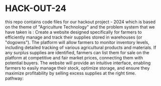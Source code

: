 # HACK-OUT-24
this repo contains code files for our hackout project - 2024 which is based on the theme of "Agriculture Technology" and the problem system that we have taken is : Create a website designed specifically for farmers to efficiently manage and track their supplies stored in warehouses (or "dogowns"). The platform will allow farmers to monitor inventory levels, including detailed tracking of various agricultural products and materials. If any surplus supplies are identified, farmers can list them for sale on the platform at competitive and fair market prices, connecting them with potential buyers. The website will provide an intuitive interface, enabling farmers to easily manage their stock, optimize storage, and ensure they maximize profitability by selling excess supplies at the right time.
<br>
pathway:
